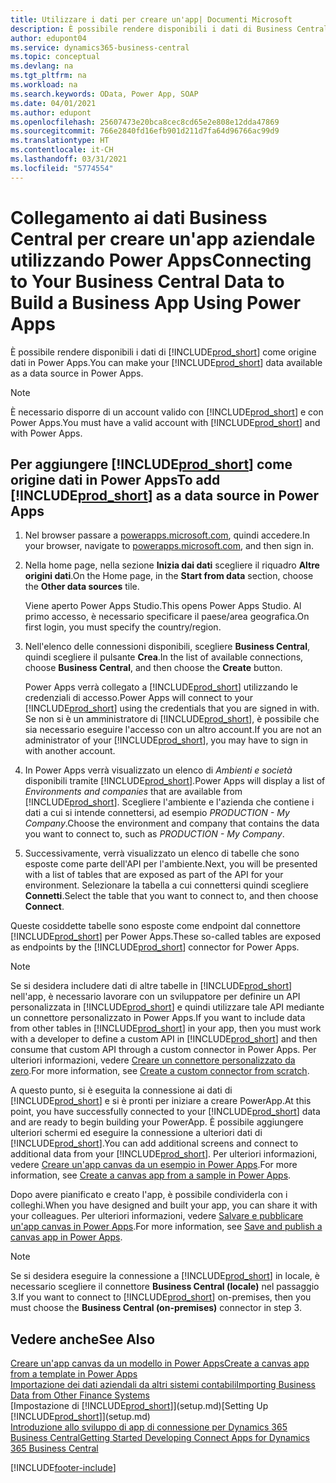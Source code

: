 ```yaml
---
title: Utilizzare i dati per creare un'app| Documenti Microsoft
description: È possibile rendere disponibili i dati di Business Central come origine dati e specificare un URL OData dei service Web per creare un'app aziendale utilizzando Power Apps.
author: edupont04
ms.service: dynamics365-business-central
ms.topic: conceptual
ms.devlang: na
ms.tgt_pltfrm: na
ms.workload: na
ms.search.keywords: OData, Power App, SOAP
ms.date: 04/01/2021
ms.author: edupont
ms.openlocfilehash: 25607473e20bca8cec8cd65e2e808e12dda47869
ms.sourcegitcommit: 766e2840fd16efb901d211d7fa64d96766ac99d9
ms.translationtype: HT
ms.contentlocale: it-CH
ms.lasthandoff: 03/31/2021
ms.locfileid: "5774554"
---
```

# <a name="connecting-to-your-business-central-data-to-build-a-business-app-using-power-apps"></a><span data-ttu-id="ebbd0-103">Collegamento ai dati Business Central per creare un'app aziendale utilizzando Power Apps</span><span class="sxs-lookup"><span data-stu-id="ebbd0-103">Connecting to Your Business Central Data to Build a Business App Using Power Apps</span></span>

<span data-ttu-id="ebbd0-104">È possibile rendere disponibili i dati di [!INCLUDE[prod_short](includes/prod_short.md)] come origine dati in Power Apps.</span><span class="sxs-lookup"><span data-stu-id="ebbd0-104">You can make your [!INCLUDE[prod_short](includes/prod_short.md)] data available as a data source in Power Apps.</span></span>  

> [!NOTE]  
> <span data-ttu-id="ebbd0-105">È necessario disporre di un account valido con [!INCLUDE[prod_short](includes/prod_short.md)] e con Power Apps.</span><span class="sxs-lookup"><span data-stu-id="ebbd0-105">You must have a valid account with [!INCLUDE[prod_short](includes/prod_short.md)] and with Power Apps.</span></span>  

## <a name="to-add-prod_short-as-a-data-source-in-power-apps"></a><span data-ttu-id="ebbd0-106">Per aggiungere [!INCLUDE[prod_short](includes/prod_short.md)] come origine dati in Power Apps</span><span class="sxs-lookup"><span data-stu-id="ebbd0-106">To add [!INCLUDE[prod_short](includes/prod_short.md)] as a data source in Power Apps</span></span>

1. <span data-ttu-id="ebbd0-107">Nel browser passare a [powerapps.microsoft.com](https://powerapps.microsoft.com/), quindi accedere.</span><span class="sxs-lookup"><span data-stu-id="ebbd0-107">In your browser, navigate to [powerapps.microsoft.com](https://powerapps.microsoft.com/), and then sign in.</span></span>
2. <span data-ttu-id="ebbd0-108">Nella home page, nella sezione **Inizia dai dati** scegliere il riquadro **Altre origini dati**.</span><span class="sxs-lookup"><span data-stu-id="ebbd0-108">On the Home page, in the **Start from data** section, choose the **Other data sources** tile.</span></span>  

    <span data-ttu-id="ebbd0-109">Viene aperto Power Apps Studio.</span><span class="sxs-lookup"><span data-stu-id="ebbd0-109">This opens Power Apps Studio.</span></span> <span data-ttu-id="ebbd0-110">Al primo accesso, è necessario specificare il paese/area geografica.</span><span class="sxs-lookup"><span data-stu-id="ebbd0-110">On first login, you must specify the country/region.</span></span>  
3. <span data-ttu-id="ebbd0-111">Nell'elenco delle connessioni disponibili, scegliere **Business Central**, quindi scegliere il pulsante **Crea**.</span><span class="sxs-lookup"><span data-stu-id="ebbd0-111">In the list of available connections, choose **Business Central**, and then choose the **Create** button.</span></span>

    <span data-ttu-id="ebbd0-112">Power Apps verrà collegato a [!INCLUDE[prod_short](includes/prod_short.md)] utilizzando le credenziali di accesso.</span><span class="sxs-lookup"><span data-stu-id="ebbd0-112">Power Apps will connect to your [!INCLUDE[prod_short](includes/prod_short.md)] using the credentials that you are signed in with.</span></span> <span data-ttu-id="ebbd0-113">Se non si è un amministratore di [!INCLUDE[prod_short](includes/prod_short.md)], è possibile che sia necessario eseguire l'accesso con un altro account.</span><span class="sxs-lookup"><span data-stu-id="ebbd0-113">If you are not an administrator of your [!INCLUDE[prod_short](includes/prod_short.md)], you may have to sign in with another account.</span></span>  

4. <span data-ttu-id="ebbd0-114">In Power Apps verrà visualizzato un elenco di *Ambienti e società* disponibili tramite [!INCLUDE[prod_short](includes/prod_short.md)].</span><span class="sxs-lookup"><span data-stu-id="ebbd0-114">Power Apps will display a list of *Environments and companies* that are available from [!INCLUDE[prod_short](includes/prod_short.md)].</span></span> <span data-ttu-id="ebbd0-115">Scegliere l'ambiente e l'azienda che contiene i dati a cui si intende connettersi, ad esempio *PRODUCTION - My Company*.</span><span class="sxs-lookup"><span data-stu-id="ebbd0-115">Choose the environment and company that contains the data you want to connect to, such as *PRODUCTION - My Company*.</span></span>  

5. <span data-ttu-id="ebbd0-116">Successivamente, verrà visualizzato un elenco di tabelle che sono esposte come parte dell'API per l'ambiente.</span><span class="sxs-lookup"><span data-stu-id="ebbd0-116">Next, you will be presented with a list of tables that are exposed as part of the API for your environment.</span></span> <span data-ttu-id="ebbd0-117">Selezionare la tabella a cui connettersi quindi scegliere **Connetti**.</span><span class="sxs-lookup"><span data-stu-id="ebbd0-117">Select the table that you want to connect to, and then choose **Connect**.</span></span>

<span data-ttu-id="ebbd0-118">Queste cosiddette tabelle sono esposte come endpoint dal connettore [!INCLUDE[prod_short](includes/prod_short.md)] per Power Apps.</span><span class="sxs-lookup"><span data-stu-id="ebbd0-118">These so-called tables are exposed as endpoints by the [!INCLUDE[prod_short](includes/prod_short.md)] connector for Power Apps.</span></span>  

> [!NOTE]
> <span data-ttu-id="ebbd0-119">Se si desidera includere dati di altre tabelle in [!INCLUDE[prod_short](includes/prod_short.md)] nell'app, è necessario lavorare con un sviluppatore per definire un API personalizzata in [!INCLUDE[prod_short](includes/prod_short.md)] e quindi utilizzare tale API mediante un connettore personalizzato in Power Apps.</span><span class="sxs-lookup"><span data-stu-id="ebbd0-119">If you want to include data from other tables in [!INCLUDE[prod_short](includes/prod_short.md)] in your app, then you must work with a developer to define a custom API in [!INCLUDE[prod_short](includes/prod_short.md)] and then consume that custom API through a custom connector in Power Apps.</span></span> <span data-ttu-id="ebbd0-120">Per ulteriori informazioni, vedere [Creare un connettore personalizzato da zero](/connectors/custom-connectors/define-blank).</span><span class="sxs-lookup"><span data-stu-id="ebbd0-120">For more information, see [Create a custom connector from scratch](/connectors/custom-connectors/define-blank).</span></span>  

<span data-ttu-id="ebbd0-121">A questo punto, si è eseguita la connessione ai dati di [!INCLUDE[prod_short](includes/prod_short.md)] e si è pronti per iniziare a creare PowerApp.</span><span class="sxs-lookup"><span data-stu-id="ebbd0-121">At this point, you have successfully connected to your [!INCLUDE[prod_short](includes/prod_short.md)] data and are ready to begin building your PowerApp.</span></span> <span data-ttu-id="ebbd0-122">È possibile aggiungere ulteriori schermi ed eseguire la connessione a ulteriori dati di [!INCLUDE[prod_short](includes/prod_short.md)].</span><span class="sxs-lookup"><span data-stu-id="ebbd0-122">You can add additional screens and connect to additional data from your [!INCLUDE[prod_short](includes/prod_short.md)].</span></span> <span data-ttu-id="ebbd0-123">Per ulteriori informazioni, vedere [Creare un'app canvas da un esempio in Power Apps](/powerapps/maker/canvas-apps/open-and-run-a-sample-app).</span><span class="sxs-lookup"><span data-stu-id="ebbd0-123">For more information, see [Create a canvas app from a sample in Power Apps](/powerapps/maker/canvas-apps/open-and-run-a-sample-app).</span></span>  

<span data-ttu-id="ebbd0-124">Dopo avere pianificato e creato l'app, è possibile condividerla con i colleghi.</span><span class="sxs-lookup"><span data-stu-id="ebbd0-124">When you have designed and built your app, you can share it with your colleagues.</span></span> <span data-ttu-id="ebbd0-125">Per ulteriori informazioni, vedere [Salvare e pubblicare un'app canvas in Power Apps](/powerapps/maker/canvas-apps/save-publish-app).</span><span class="sxs-lookup"><span data-stu-id="ebbd0-125">For more information, see [Save and publish a canvas app in Power Apps](/powerapps/maker/canvas-apps/save-publish-app).</span></span>  

> [!NOTE]
> <span data-ttu-id="ebbd0-126">Se si desidera eseguire la connessione a [!INCLUDE[prod_short](includes/prod_short.md)] in locale, è necessario scegliere il connettore **Business Central (locale)** nel passaggio 3.</span><span class="sxs-lookup"><span data-stu-id="ebbd0-126">If you want to connect to [!INCLUDE[prod_short](includes/prod_short.md)] on-premises, then you must choose the **Business Central (on-premises)** connector in step 3.</span></span>  

## <a name="see-also"></a><span data-ttu-id="ebbd0-127">Vedere anche</span><span class="sxs-lookup"><span data-stu-id="ebbd0-127">See Also</span></span>

[<span data-ttu-id="ebbd0-128">Creare un'app canvas da un modello in Power Apps</span><span class="sxs-lookup"><span data-stu-id="ebbd0-128">Create a canvas app from a template in Power Apps</span></span>](/powerapps/maker/canvas-apps/get-started-test-drive)  
[<span data-ttu-id="ebbd0-129">Importazione dei dati aziendali da altri sistemi contabili</span><span class="sxs-lookup"><span data-stu-id="ebbd0-129">Importing Business Data from Other Finance Systems</span></span>](across-import-data-configuration-packages.md)  
<span data-ttu-id="ebbd0-130">[Impostazione di [!INCLUDE[prod_short](includes/prod_short.md)]](setup.md)</span><span class="sxs-lookup"><span data-stu-id="ebbd0-130">[Setting Up [!INCLUDE[prod_short](includes/prod_short.md)]](setup.md)</span></span>  
[<span data-ttu-id="ebbd0-131">Introduzione allo sviluppo di app di connessione per Dynamics 365 Business Central</span><span class="sxs-lookup"><span data-stu-id="ebbd0-131">Getting Started Developing Connect Apps for Dynamics 365 Business Central</span></span>](/dynamics365/business-central/dev-itpro/developer/devenv-develop-connect-apps)  


[!INCLUDE[footer-include](includes/footer-banner.md)]